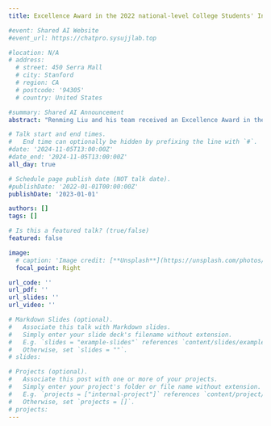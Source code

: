 ```yaml
---
title: Excellence Award in the 2022 national-level College Students' Innovation and Entrepreneurship Competition

#event: Shared AI Website
#event_url: https://chatpro.sysujjlab.top

#location: N/A
# address:
  # street: 450 Serra Mall
  # city: Stanford
  # region: CA
  # postcode: '94305'
  # country: United States

#summary: Shared AI Announcement
abstract: "Renming Liu and his team received an Excellence Award in the 2022 national-level College Students' Innovation and Entrepreneurship Competition."

# Talk start and end times.
#   End time can optionally be hidden by prefixing the line with `#`.
#date: '2024-11-05T13:00:00Z'
#date_end: '2024-11-05T13:00:00Z'
all_day: true

# Schedule page publish date (NOT talk date).
#publishDate: '2022-01-01T00:00:00Z'
publishDate: '2023-01-01'

authors: []
tags: []

# Is this a featured talk? (true/false)
featured: false

image:
  # caption: 'Image credit: [**Unsplash**](https://unsplash.com/photos/bzdhc5b3Bxs)'
  focal_point: Right

url_code: ''
url_pdf: ''
url_slides: ''
url_video: ''

# Markdown Slides (optional).
#   Associate this talk with Markdown slides.
#   Simply enter your slide deck's filename without extension.
#   E.g. `slides = "example-slides"` references `content/slides/example-slides.md`.
#   Otherwise, set `slides = ""`.
# slides:

# Projects (optional).
#   Associate this post with one or more of your projects.
#   Simply enter your project's folder or file name without extension.
#   E.g. `projects = ["internal-project"]` references `content/project/deep-learning/index.md`.
#   Otherwise, set `projects = []`.
# projects:
---
```


<!-- Slides can be added in a few ways:

- **Create** slides using Wowchemy's [_Slides_](https://docs.hugoblox.com/managing-content/#create-slides) feature and link using `slides` parameter in the front matter of the talk file
- **Upload** an existing slide deck to `static/` and link using `url_slides` parameter in the front matter of the talk file
- **Embed** your slides (e.g. Google Slides) or presentation video on this page using [shortcodes](https://docs.hugoblox.com/writing-markdown-latex/).

Further event details, including page elements such as image galleries, can be added to the body of this page. -->
